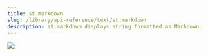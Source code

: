 ```yaml
---
title: st.markdown
slug: /library/api-reference/text/st.markdown
description: st.markdown displays string formatted as Markdown.
---
```


<Autofunction function="streamlit.markdown" />

<Image src="/images/api/st.markdown.png" clean />
